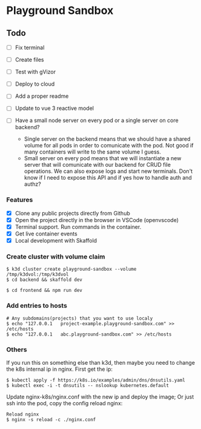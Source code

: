 # Playground Sandbox

## Todo

- [ ] Fix terminal
- [ ] Create files
- [ ] Test with gVizor
- [ ] Deploy to cloud
- [ ] Add a proper readme
- [ ] Update to vue 3 reactive model

- [ ] Have a small node server on every pod or a single server on core backend?
  - Single server on the backend means that we should have a shared volume for all pods in order to comunicate with the pod. Not good if many containers will write to the same volume I guess.
  - Small server on every pod means that we will instantiate a new server that will comunicate with our backend for CRUD file operations. We can also expose logs and start new terminals. Don't know if I need to expose this API and if yes how to handle auth and authz?

### Features

- [x] Clone any public projects directly from Github
- [x] Open the project directly in the browser in VSCode (openvscode)
- [x] Terminal support. Run commands in the container.
- [x] Get live container events
- [x] Local development with Skaffold

### Create cluster with volume claim

```
$ k3d cluster create playground-sandbox --volume /tmp/k3dvol:/tmp/k3dvol
$ cd backend && skaffold dev
```

```
$ cd frontend && npm run dev
```

### Add entries to hosts

```
# Any subdomains(projects) that you want to use localy
$ echo "127.0.0.1   project-example.playground-sandbox.com" >> /etc/hosts
$ echo "127.0.0.1   abc.playground-sandbox.com" >> /etc/hosts
```

### Others

If you run this on something else than k3d, then maybe you need to change the k8s internal ip in nginx.
First get the ip:

```
$ kubectl apply -f https://k8s.io/examples/admin/dns/dnsutils.yaml
$ kubectl exec -i -t dnsutils -- nslookup kubernetes.default
```

Update nginx-k8s/nginx.conf with the new ip and deploy the image;
Or just ssh into the pod, copy the config reload nginx:

```
Reload nginx
$ nginx -s reload -c ./nginx.conf
```
